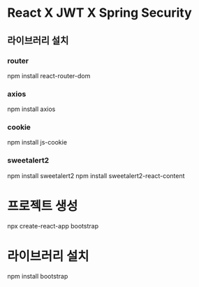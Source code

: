 # React X JWT X Spring Security

## 라이브러리 설치

### router
npm install react-router-dom
### axios
npm install axios
### cookie
npm install js-cookie
### sweetalert2
npm install sweetalert2
npm install sweetalert2-react-content

# 프로젝트 생성
npx create-react-app bootstrap

# 라이브러리 설치
npm install bootstrap